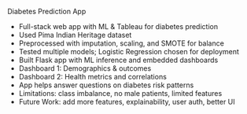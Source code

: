 Diabetes Prediction App
- Full-stack web app with ML & Tableau for diabetes prediction
- Used Pima Indian Heritage dataset
- Preprocessed with imputation, scaling, and SMOTE for balance
- Tested multiple models; Logistic Regression chosen for deployment
- Built Flask app with ML inference and embedded dashboards
- Dashboard 1: Demographics & outcomes
- Dashboard 2: Health metrics and correlations
- App helps answer questions on diabetes risk patterns
- Limitations: class imbalance, no male patients, limited features
- Future Work: add more features, explainability, user auth, better UI
